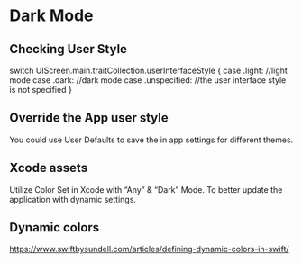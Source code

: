 # Dark Mode

## Checking User Style

switch UIScreen.main.traitCollection.userInterfaceStyle { case .light: //light mode case .dark: //dark mode case .unspecified: //the user interface style is not specified }

## Override the App user style

You could use User Defaults to save the in app settings for different themes.

## Xcode assets

Utilize Color Set in Xcode with “Any” & “Dark” Mode. To better update the application with dynamic settings.



## Dynamic colors

https://www.swiftbysundell.com/articles/defining-dynamic-colors-in-swift/